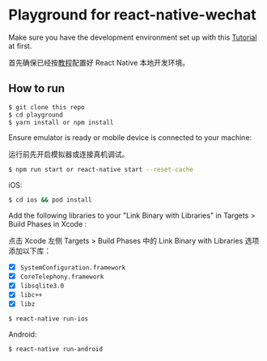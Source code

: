 # Playground for react-native-wechat

Make sure you have the development environment set up with this [Tutorial](https://facebook.github.io/react-native/docs/getting-started) at first.

首先确保已经按[教程](https://facebook.github.io/react-native/docs/getting-started)配置好 React Native 本地开发环境。

## How to run

```sh
$ git clone this repo
$ cd playground
$ yarn install or npm install
```

Ensure emulator is ready or mobile device is connected to your machine:

运行前先开启模拟器或连接真机调试。

```sh
$ npm run start or react-native start --reset-cache
```

iOS:

```sh
$ cd ios && pod install
```

Add the following libraries to your "Link Binary with Libraries" in Targets > Build Phases in Xcode :

点击 Xcode 左侧 Targets > Build Phases 中的 Link Binary with Libraries 选项添加以下库：


- [x] `SystemConfiguration.framework`
- [x] `CoreTelephony.framework`
- [x] `libsqlite3.0`
- [x] `libc++`
- [x] `libz`

```sh
$ react-native run-ios
```

Android:

```sh
$ react-native run-android
```
